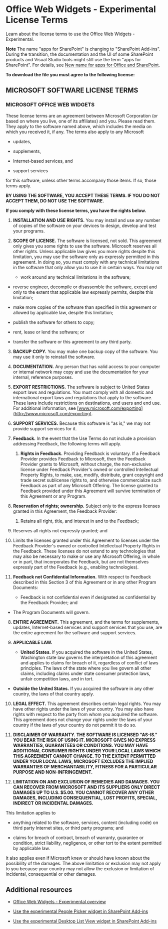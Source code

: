 # Office Web Widgets - Experimental License Terms
Learn about the license terms to use the Office Web Widgets - Experimental.
 

 **Note**  The name "apps for SharePoint" is changing to "SharePoint Add-ins". During the transition, the documentation and the UI of some SharePoint products and Visual Studio tools might still use the term "apps for SharePoint". For details, see  [New name for apps for Office and SharePoint](new-name-for-apps-for-sharepoint#bk_newname).
 

 **To download the file you must agree to the following license:**
 

## MICROSOFT SOFTWARE LICENSE TERMS


### MICROSOFT OFFICE WEB WIDGETS

These license terms are an agreement between Microsoft Corporation (or based on where you live, one of its affiliates) and you. Please read them. They apply to the software named above, which includes the media on which you received it, if any. The terms also apply to any Microsoft
 

 

- updates,
    
 
- supplements,
    
 
- Internet-based services, and
    
 
- support services
    
 
for this software, unless other terms accompany those items. If so, those terms apply.
 

 
 **BY USING THE SOFTWARE, YOU ACCEPT THESE TERMS. IF YOU DO NOT ACCEPT THEM, DO NOT USE THE SOFTWARE.**
 

 
 **If you comply with these license terms, you have the rights below.**
 

 

1.  **INSTALLATION AND USE RIGHTS.** You may install and use any number of copies of the software on your devices to design, develop and test your programs.
    
 
2.  **SCOPE OF LICENSE.** The software is licensed, not sold. This agreement only gives you some rights to use the software. Microsoft reserves all other rights. Unless applicable law gives you more rights despite this limitation, you may use the software only as expressly permitted in this agreement. In doing so, you must comply with any technical limitations in the software that only allow you to use it in certain ways. You may not
    
      - work around any technical limitations in the software;
    
 
  - reverse engineer, decompile or disassemble the software, except and only to the extent that applicable law expressly permits, despite this limitation;
    
 
  - make more copies of the software than specified in this agreement or allowed by applicable law, despite this limitation;
    
 
  - publish the software for others to copy;
    
 
  - rent, lease or lend the software; or
    
 
  - transfer the software or this agreement to any third party.
    
 
3.  **BACKUP COPY.** You may make one backup copy of the software. You may use it only to reinstall the software.
    
 
4.  **DOCUMENTATION.** Any person that has valid access to your computer or internal network may copy and use the documentation for your internal, reference purposes.
    
 
5.  **EXPORT RESTRICTIONS.** The software is subject to United States export laws and regulations. You must comply with all domestic and international export laws and regulations that apply to the software. These laws include restrictions on destinations, end users and end use. For additional information, see [www.microsoft.com/exporting](http://www.microsoft.com/exporting).
    
 
6.  **SUPPORT SERVICES.** Because this software is "as is," we may not provide support services for it.
    
 
7.  **Feedback.** In the event that the Use Terms do not include a provision addressing Feedback, the following terms will apply.
    
      1.  **Rights in Feedback.** Providing Feedback is voluntary. If a Feedback Provider provides Feedback to Microsoft, then the Feedback Provider grants to Microsoft, without charge, the non-exclusive license under Feedback Provider's owned or controlled Intellectual Property Rights, to make, use, modify, distribute, grant copyright and trade secret sublicense rights to, and otherwise commercialize such Feedback as part of any Microsoft Offering. The license granted to Feedback provided under this Agreement will survive termination of this Agreement or any Program.
    
 
  2.  **Reservation of rights; ownership.** Subject only to the express licenses granted in this Agreement, the Feedback Provider:
    
      1. Retains all right, title, and interest in and to the Feedback;
    
 
  2. Reserves all rights not expressly granted; and
    
 
  3. Limits the licenses granted under this Agreement to licenses under the Feedback Provider's owned or controlled Intellectual Property Rights in the Feedback. These licenses do not extend to any technologies that may also be necessary to make or use any Microsoft Offering, in whole or in part, that incorporates the Feedback, but are not themselves expressly part of the Feedback (e.g., enabling technologies).
    
 
  3.  **Feedback not Confidential Information.** With respect to Feedback described in this Section 3 of this Agreement or in any other Program Documents:
    
      - Feedback is not confidential even if designated as confidential by the Feedback Provider; and
    
 
  - The Program Documents will govern.
    
 
8.  **ENTIRE AGREEMENT.** This agreement, and the terms for supplements, updates, Internet-based services and support services that you use, are the entire agreement for the software and support services.
    
 
9.  **APPLICABLE LAW.**
    
      -  **United States.** If you acquired the software in the United States, Washington state law governs the interpretation of this agreement and applies to claims for breach of it, regardless of conflict of laws principles. The laws of the state where you live govern all other claims, including claims under state consumer protection laws, unfair competition laws, and in tort.
    
 
  -  **Outside the United States.** If you acquired the software in any other country, the laws of that country apply.
    
 
10.  **LEGAL EFFECT.** This agreement describes certain legal rights. You may have other rights under the laws of your country. You may also have rights with respect to the party from whom you acquired the software. This agreement does not change your rights under the laws of your country if the laws of your country do not permit it to do so.
    
 
11.  **DISCLAIMER OF WARRANTY. THE SOFTWARE IS LICENSED "AS-IS." YOU BEAR THE RISK OF USING IT. MICROSOFT GIVES NO EXPRESS WARRANTIES, GUARANTEES OR CONDITIONS. YOU MAY HAVE ADDITIONAL CONSUMER RIGHTS UNDER YOUR LOCAL LAWS WHICH THIS AGREEMENT CANNOT CHANGE. TO THE EXTENT PERMITTED UNDER YOUR LOCAL LAWS, MICROSOFT EXCLUDES THE IMPLIED WARRANTIES OF MERCHANTABILITY, FITNESS FOR A PARTICULAR PURPOSE AND NON-INFRINGEMENT.**
    
 
12.  **LIMITATION ON AND EXCLUSION OF REMEDIES AND DAMAGES. YOU CAN RECOVER FROM MICROSOFT AND ITS SUPPLIERS ONLY DIRECT DAMAGES UP TO U.S. $5.00. YOU CANNOT RECOVER ANY OTHER DAMAGES, INCLUDING CONSEQUENTIAL, LOST PROFITS, SPECIAL, INDIRECT OR INCIDENTAL DAMAGES.**
    
 
This limitation applies to
 

 

- anything related to the software, services, content (including code) on third party Internet sites, or third party programs; and
    
 
- claims for breach of contract, breach of warranty, guarantee or condition, strict liability, negligence, or other tort to the extent permitted by applicable law.
    
 
It also applies even if Microsoft knew or should have known about the possibility of the damages. The above limitation or exclusion may not apply to you because your country may not allow the exclusion or limitation of incidental, consequential or other damages.
 

 

## Additional resources
<a name="bk_addresources"> </a>


-  [Office Web Widgets - Experimental overview](office-web-widgets--experimental-overview)
    
 
-  [Use the experimental People Picker widget in SharePoint Add-ins](use-the-experimental-people-picker-widget-in-sharepoint-add-ins)
    
 
-  [Use the experimental Desktop List View widget in SharePoint Add-ins](use-the-experimental-desktop-list-view-widget-in-sharepoint-add-ins)
    
 

